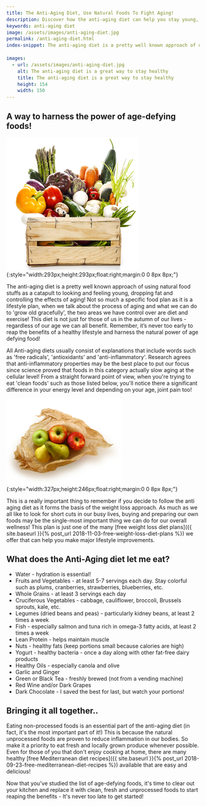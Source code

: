 ```yaml
---
title: The Anti-Aging Diet, Use Natural Foods To Fight Aging!
description: Discover how the anti-aging diet can help you stay young, healthy and lose fat. These age-defying foods are not just for seniors, the diet works for everyone!
keywords: anti-aging diet
image: /assets/images/anti-aging-diet.jpg
permalink: /anti-aging-diet.html
index-snippet: The anti-aging diet is a pretty well known approach of using natural food stuffs as a catapult to looking and feeling young, dropping fat and controlling the effects of aging!

images:
  - url: /assets/images/anti-aging-diet.jpg
    alt: The anti-aging diet is a great way to stay healthy
    title: The anti-aging diet is a great way to stay healthy
    height: 154
    width: 150
---
```


## A way to harness the power of age-defying foods!

![The anti-aging diet is a great way to stay healthy](/assets/images/anti-aging-diet.jpg){:style="width:293px;height:293px;float:right;margin:0 0 8px 8px;"}

The anti-aging diet is a pretty well known approach of using natural food stuffs as a catapult to looking and feeling young, dropping fat and controlling the effects of aging! Not so much a specific food plan as it is a lifestyle plan, when we talk about the process of aging and what we can do to 'grow old gracefully', the two areas we have control over are diet and exercise! This diet is not just for those of us in the autumn of our lives - regardless of our age we can all benefit. Remember, it’s never too early to reap the benefits of a healthy lifestyle and harness the natural power of age defying food!

All Anti-aging diets usually consist of explanations that include words such as 'free radicals', 'antioxidants' and 'anti-inflammatory'. Research agrees that anti-inflammatory properties may be the best place to put our focus since science proved that foods in this category actually slow aging at the cellular level! From a straight forward point of view, when you're trying to eat 'clean foods' such as those listed below, you'll notice there a significant difference in your energy level and depending on your age, joint pain too!

![Anti aging diet foods](/assets/images/anti-aging-diet-2.jpg){:style="width:327px;height:246px;float:right;margin:0 0 8px 8px;"}

This is a really important thing to remember if you decide to follow the anti aging diet as it forms the basis of the weight loss approach. As much as we all like to look for short cuts in our busy lives, buying and preparing our own foods may be the single-most important thing we can do for our overall wellness! This plan is just one of the many [free weight loss diet plans]({{ site.baseurl }}{% post_url 2018-11-03-free-weight-loss-diet-plans %}) we offer that can help you make major lifestyle improvements.

## What does the Anti-Aging diet let me eat?
* Water - hydration is essential!
* Fruits and Vegetables - at least 5-7 servings each day. Stay colorful such as plums, cranberries, strawberries, blueberries, etc.
* Whole Grains - at least 3 servings each day
* Cruciferous Vegetables - cabbage, cauliflower, broccoli, Brussels sprouts, kale, etc.
* Legumes (dried beans and peas) - particularly kidney beans, at least 2 times a week
* Fish - especially salmon and tuna rich in omega-3 fatty acids, at least 2 times a week
* Lean Protein - helps maintain muscle
* Nuts - healthy fats (keep portions small because calories are high)
* Yogurt - healthy bacteria - once a day along with other fat-free dairy products
* Healthy Oils - especially canola and olive
* Garlic and Ginger
* Green or Black Tea - freshly brewed (not from a vending machine)
* Red Wine and/or Dark Grapes
* Dark Chocolate - I saved the best for last, but watch your portions!

## Bringing it all together..
Eating non-processed foods is an essential part of the anti-aging diet (in fact, it's the most important part of it!) This is because the natural unprocessed foods are proven to reduce inflammation in our bodies. So make it a priority to eat fresh and locally grown produce whenever possible. Even for those of you that don't enjoy cooking at home, there are many healthy [free Mediterranean diet recipes]({{ site.baseurl }}{% post_url 2018-09-23-free-mediterranean-diet-recipes %}) available that are easy and delicious!

Now that you've studied the list of age-defying foods, it's time to clear out your kitchen and replace it with clean, fresh and unprocessed foods to start reaping the benefits - It's never too late to get started!
